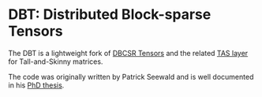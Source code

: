 # DBT: Distributed Block-sparse Tensors

The DBT is a lightweight fork of
[DBCSR Tensors](https://github.com/cp2k/dbcsr/tree/develop/src/tensors) and the related
[TAS layer](https://github.com/cp2k/dbcsr/tree/develop/src/tas) for Tall-and-Skinny matrices.

The code was originally written by Patrick Seewald and is well documented in his
[PhD thesis](https://www.cp2k.org/_media/docs:phd_thesis_patrick_seewald.pdf).
